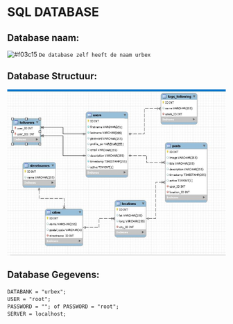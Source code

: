 # SQL DATABASE

## Database naam:
![#f03c15](https://placehold.it/15/f03c15/000000?text=+) `De database zelf heeft de naam urbex`

## Database Structuur:
![git-it](https://github.com/LarsPauwels/PHP-Inspiration-Hunter/blob/master/database/screenshot.jpg)

## Database Gegevens:
`DATABANK = "urbex";`<br>
`USER = "root";`<br>
`PASSWORD = ""; of PASSWORD = "root";`<br>
`SERVER = localhost;`<br>
